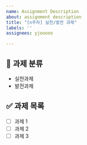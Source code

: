 ```yaml
---
name: Assignment Description
about: assignment description
title: "[n주차] 실천/발전 과제"
labels: ''
assignees: yjooooo

---
```


## 📌 과제 분류
- 실천과제
- 발전과제

## ✅ 과제 목록
- [ ] 과제 1
- [ ] 과제 2
- [ ] 과제 3
